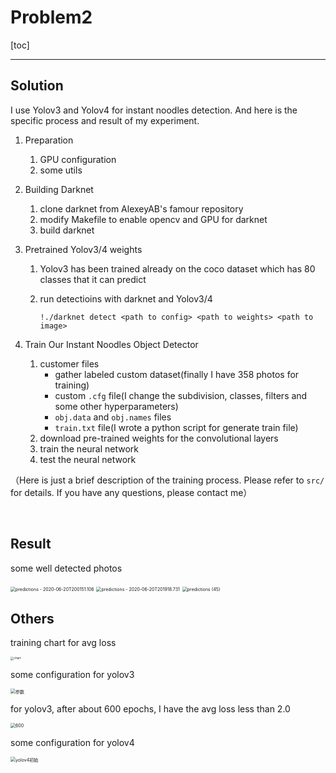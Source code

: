 # Problem2

[toc]

------

## Solution

I use Yolov3 and Yolov4 for instant noodles detection. And here is the specific process and result of my experiment.

1. Preparation

   1. GPU configuration
   2. some utils

2. Building Darknet

   1. clone darknet from AlexeyAB's famour repository
   2. modify Makefile to enable opencv and GPU for darknet
   3. build darknet

3. Pretrained Yolov3/4 weights

   1. Yolov3 has been trained already on the coco dataset which has 80 classes that it can predict

   2. run detectioins with darknet and Yolov3/4

      ```shell
      !./darknet detect <path to config> <path to weights> <path to image>
      ```

4. Train Our Instant Noodles Object Detector

   1. customer files
      - gather labeled custom dataset(finally I have 358 photos for training)
      - custom `.cfg` file(I change the subdivision, classes, filters and some other hyperparameters)
      - `obj.data` and `obj.names` files
      - `train.txt` file(I wrote a python script for generate train file)
   2. download pre-trained weights for the convolutional layers
   3. train the neural network
   4. test the neural network

（Here is just a brief description of the training process. Please refer to `src/` for details. If you have any questions, please contact me）

<br/>

## Result

some well detected photos

<img src="https://upload-images.jianshu.io/upload_images/12014150-3faf74feb7aa0bfb.jpg?imageMogr2/auto-orient/strip%7CimageView2/2/w/1240" alt="predictions - 2020-06-20T200151.106" style="zoom:50%;" />

<img src="https://upload-images.jianshu.io/upload_images/12014150-e92738785848c7f2.jpg?imageMogr2/auto-orient/strip%7CimageView2/2/w/1240" alt="predictions - 2020-06-20T201918.731" style="zoom:50%;" />

<img src="https://upload-images.jianshu.io/upload_images/12014150-9dadec73b2839c1c.jpg?imageMogr2/auto-orient/strip%7CimageView2/2/w/1240" alt="predictions (45)" style="zoom:50%;" />

<br/>

## Others

training chart for avg loss

<img src="https://upload-images.jianshu.io/upload_images/12014150-17c4a2ef53a9be83.png?imageMogr2/auto-orient/strip%7CimageView2/2/w/1240" alt="chart" style="zoom: 33%;" />

some configuration for yolov3

<img src="https://upload-images.jianshu.io/upload_images/12014150-d9e24d133866532e.png?imageMogr2/auto-orient/strip%7CimageView2/2/w/1240" alt="参数" style="zoom: 50%;" />

for yolov3, after about 600 epochs, I have the avg loss less than 2.0

<img src="https://upload-images.jianshu.io/upload_images/12014150-a5a5b162230abfe1.png?imageMogr2/auto-orient/strip%7CimageView2/2/w/1240" alt="600" style="zoom:50%;" />

some configuration for yolov4

<img src="https://upload-images.jianshu.io/upload_images/12014150-b81cc588b772a1d0.png?imageMogr2/auto-orient/strip%7CimageView2/2/w/1240" alt="yolov4初始" style="zoom:50%;" />